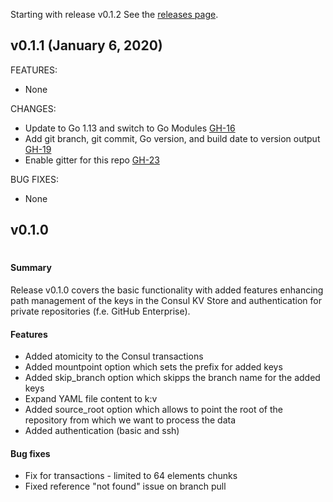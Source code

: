 Starting with release v0.1.2 See the [releases page](https://github.com/pincher95/git2consul-go/releases).

## v0.1.1 (January 6, 2020)
FEATURES:
* None

CHANGES:
* Update to Go 1.13 and switch to Go Modules [GH-16](https://github.com/pincher95/git2consul-go/pull/16)
* Add git branch, git commit, Go version, and build date to version output [GH-19](https://github.com/pincher95/git2consul-go/pull/19)
* Enable gitter for this repo [GH-23](https://github.com/pincher95/git2consul-go/pull/23)

BUG FIXES:
* None

## v0.1.0
#
#### Summary
Release v0.1.0 covers the basic functionality with added features enhancing path management of the keys in the Consul KV Store and authentication for private repositories (f.e. GitHub Enterprise).
#### Features

* Added atomicity to the Consul transactions
* Added mountpoint option which sets the prefix for added keys
* Added skip_branch option which skipps the branch name for the added keys
* Expand YAML file content to k:v
* Added source_root option which allows to point the root of the repository from which we want to process the data
* Added authentication (basic and ssh)

#### Bug fixes

* Fix for transactions - limited to 64 elements chunks
* Fixed reference "not found" issue on branch pull
